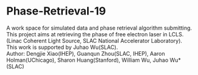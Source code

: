 # Phase-Retrieval-19
A work space for simulated data and phase retrieval algorithm submitting.  
This project aims at retrieving the phase of free electron laser in LCLS.(Linac Coherent Light Source, SLAC National Accelerator Laboratory).    
This work is supported by Juhao Wu(SLAC).  
Author: Dengjie Xiao(IHEP), Guanqun Zhou(SLAC, IHEP), Aaron Holman(UChicago), Sharon Huang(Stanford), William Wu, Juhao Wu*(SLAC)

